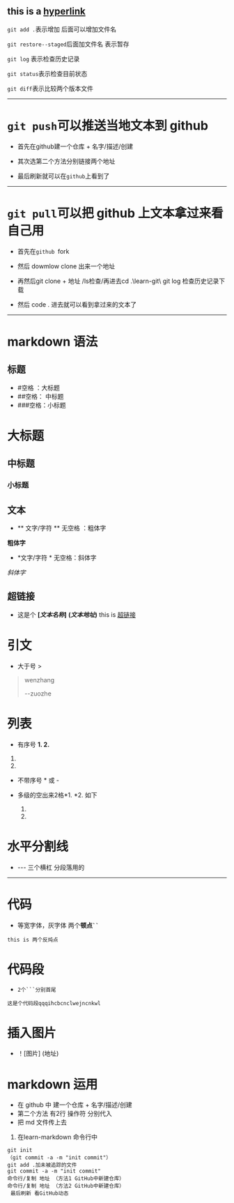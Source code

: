 

this is a [hyperlink](https://github.com/Erika00/pilot-student)
---

`git add .`表示增加 后面可以增加文件名

`git restore--staged`后面加文件名 表示暂存

`git log` 表示检查历史记录

`git status`表示检查目前状态

`git diff`表示比较两个版本文件

---

# `git push`可以推送当地文本到 **github**  

* 首先在github建一个仓库  + 名字/描述/创建

* 其次选第二个方法分别链接两个地址

* 最后刷新就可以在`github`上看到了
---
# `git pull`可以把 **github**  上文本拿过来看自己用
* 首先在`github `fork 
* 然后 dowmlow clone 出来一个地址
* 再然后git clone + 地址  /ls检查/再进去cd .\learn-git\   git log 检查历史记录下载


* 然后 code . 进去就可以看到拿过来的文本了
---
# markdown 语法

## 标题 
* #空格 ：大标题
* ##空格： 中标题
* ###空格：小标题
# 大标题
## 中标题
### 小标题
## 文本
* ** 文字/字符 ** 无空格 ：粗体字


**粗体字**

* *文字/字符 * 无空格：斜体字

*斜体字*

## 超链接
* 这是个 **[*文本名称*]** **(*文本地址*)**
this is [超链接](ROBOT.md)
# 引文
* 大于号  >
> wenzhang  
>
>
> --zuozhe 

# 列表
* 有序号 **1.  2.**
1.
2.

* 不带序号 * 或 -
* 多级的空出来2格*1. *2. 如下

    1.
    2.
 # 水平分割线
 - --- 三个横杠 分段落用的
 ---
# 代码
* 等宽字体，灰字体 两个**顿点` `` `**

`this is 两个反炖点`

# 代码段
- ` 2个```分别首尾 `

```
这是个代码段qqqihcbcnclwejncnkwl
```
# 插入图片
*  ！[图片] (地址) 
# markdown 运用
* 在 github 中 建一个仓库  + 名字/描述/创建
* 第二个方法 有2行 操作符 分别代入
* 把 md 文件传上去
1. 在learn-markdown 命令行中
  ```
  git init
  （git commit -a -m "init commit"）
  git add .加未被追踪的文件
  git commit -a -m "init commit"
  命令行/复制 地址 （方法1 GitHub中新建仓库）
  命令行/复制 地址 （方法2 GitHub中新建仓库）
   最后刷新 看GitHub动态
